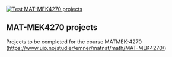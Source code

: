 [![Test MAT-MEK4270 projects](https://github.com/Marinelecomte/course-projects/actions/workflows/matmek4270.yml/badge.svg)](https://github.com/Marinelecomte/course-projects/actions/workflows/matmek4270.yml)

## MAT-MEK4270 projects

Projects to be completed for the course MATMEK-4270 (https://www.uio.no/studier/emner/matnat/math/MAT-MEK4270/)
